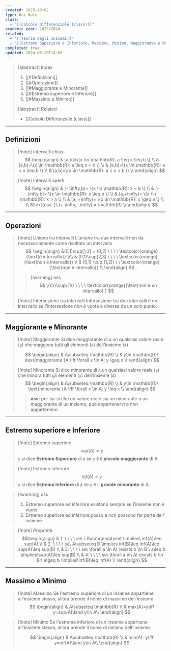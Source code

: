 ```yaml
---
created: 2023-10-02
type: Uni Note
class:
  - "[[Calcolo Differenziale (class)]]"
academic year: 2023/2024
related:
  - "[[Teoria degli insiemi]]"
  - "[[Estremo Superiore e Inferiore, Massimo, Minimo, Maggiorante e Minorante di un insieme]]"
completed: true
updated: 2024-06-28T14:08
---
```


>[!abstract] Index
>1. [[#Definizioni]]
>2. [[#Operazioni]]
>3. [[#Maggiorante e Minorante]]
>4. [[#Estremo superiore e Inferiore]]
>5. [[#Massimo e Minimo]]

>[!abstract] Related
>- [[Calcolo Differenziale (class)]]

---
## Definizioni

>[!note] Intervalli chiusi
>$$
>\begin{align}
>& [a,b]=\{x \in \mathbb{R}: a \leq x \leq b \} \\
>& [a,b)=\{x \in \mathbb{R}: a \leq x < b \} \\
>& (a,b]=\{x \in \mathbb{R}: a < x \leq b \} \\
>& (a,b)=\{x \in \mathbb{R}: a < x < b \} \\
>\end{align}
>$$

>[!note] Intervalli aperti
>$$
>\begin{align}
>& (- \infty,b)= \{x \in \mathbb{R}: x < b \} \\
>& (- \infty,b]= \{x \in \mathbb{R}: x \leq b \}  \\
>& (a,+\infty)=  \{x \in \mathbb{R}: x > a \} \\
>& [a, +\infty)= \{x \in \mathbb{R}: x \geq a \} \\ \\
>&\text{oss: }\ (+ \infty,- \infty):= \mathbb{R}  \\
>\end{align}
>$$

---
## Operazioni

>[!note] Unione tra intervalli
> L'unione tra due intervalli non da necessariamente come risultato un intervallo
>$$
>\begin{align}
>&(0,1)\cup[1,2] = (0,2) \ \ \ \ \textcolor{orange}{\text{è intervallo}} \\\\
>& (0,1)\cup[2,3] \ \ \ \ \textcolor{orange}{\text{non è intervallo}} \\ 
>& (0,1) \cup (1,2)\ \ \  \textcolor{orange}{\text{non è intervallo}} \\
>\end{align}
>$$
>
>>[!warning] oss
>>$$
>>\{0\}\cup\{1\} \ \ \ \ \textcolor{orange}{\text{non è un intervallo} }
>>$$

>[!note] Intersezione tra intervalli
>Intersezione tra due intervalli è un intervallo se l'intersezione non è vuota e diversa da un solo punto.

---
## Maggiorante e Minorante

>[!note] Maggiorante
>Si dice maggiorante di `A` un qualsiasi valore reale (`y`) che maggiora tutti gli elementi (`x`) dell'insieme (`A`)
>
>$$
>\begin{align}
>& A\subseteq \mathbb{R} \\
>& y\in \mathbb{R}\ \text{maggiorante }A \iff \forall x \in A: y \geq x \\
>\end{align}  
>$$

>[!note] Minorante
Si dice minorante di `A` un qualsiasi valore reale (`y`) che minora tutti gli elementi (`x`) dell'insieme (`A`)
>$$
>\begin{align}
>& A\subseteq \mathbb{R} \\
>& y\in \mathbb{R}\ \text{minorante }A \iff \forall x \in A: y \leq x \\
>\end{align}  
>$$
>
>>**oss:** ﻿﻿per far sì che un valore reale sia un minorante o un maggiorante di un insieme, può appartenervi o non appartenervi

---
## Estremo superiore e Inferiore

>[!note] Estremo superiore
>$$sup(A)=y$$
>`y` si dice **Estremo Superiore** di `A` se `y` è il **piccolo maggiorante** di A.

>[!note] Estremo inferiore
>$$inf(A)=y$$
>`y` si dice **Estremo Inferiore** di `A` se `y` è il **grande minorante** di A.

>[!warning] oss
>1. Estremo superiore ed inferiore esistono sempre se l'insieme non è vuoto
>2. Estremo superiore ed inferiore posso e non possono far parte dell' insieme 

>[!note] Proprietà
>$$\begin{align}
>& 1. \ \ \ \ se\ \ A\not=\emptyset \implies\ inf(A)\leq sup(A) \\
>& 2. \ \ \ \ se\ A\subseteq B \implies inf(B)\leq inf(A)\leq sup(A)\leq sup(B) \\
>& 3. \ \ \ \ se\ \forall a \in A\ \exists b \in B:\ a\leq b \implies\sup(A)\leq sup(B) \\
>& 4. \ \ \ \ se\ \forall a \in A\ \exists b \in B:\ a\geq b \implies\inf(B)\leq inf(A) \\
>\end{align}
>$$

---
## Massimo e Minimo

>[!note] Massimo
>Se l'estremo superiore di un insieme appartiene all'insieme stesso, allora prende il nome di massimo dell'insieme.
>$$
>\begin{align}
>& A\subseteq \mathbb{R} \\
>& max(A)=y\iff y=sup(A)\land y\in A\\
>\end{align}
>$$

>[!note] Minimo
>Se l'estremo inferiore di un insieme appartiene all'insieme stesso, allora prende il nome di minimo dell'insieme.
>
>$$
>\begin{align}
>& A\subseteq \mathbb{R} \\
>& min(A)=y\iff y=inf(A)\land y\in A\\
>\end{align}
>$$
